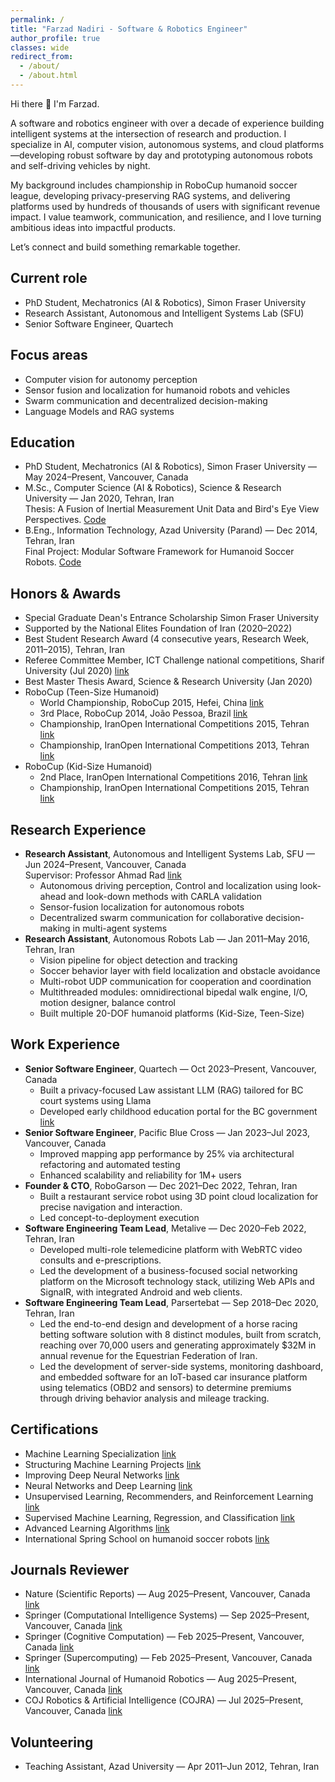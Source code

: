 ```yaml
---
permalink: /
title: "Farzad Nadiri - Software & Robotics Engineer"
author_profile: true
classes: wide
redirect_from:
  - /about/
  - /about.html
---
```


Hi there 👋 I'm Farzad.

A software and robotics engineer with over a decade of experience building intelligent systems at the intersection of research and production. I specialize in AI, computer vision, autonomous systems, and cloud platforms—developing robust software by day and prototyping autonomous robots and self-driving vehicles by night.

My background includes championship in RoboCup humanoid soccer league, developing privacy-preserving RAG systems, and delivering platforms used by hundreds of thousands of users with significant revenue impact. I value teamwork, communication, and resilience, and I love turning ambitious ideas into impactful products.

Let’s connect and build something remarkable together.

## Current role

- PhD Student, Mechatronics (AI & Robotics), Simon Fraser University
- Research Assistant, Autonomous and Intelligent Systems Lab (SFU)
- Senior Software Engineer, Quartech

## Focus areas

- Computer vision for autonomy perception
- Sensor fusion and localization for humanoid robots and vehicles
- Swarm communication and decentralized decision-making
- Language Models and RAG systems

## Education

- PhD Student, Mechatronics (AI & Robotics), Simon Fraser University — May 2024–Present, Vancouver, Canada
- M.Sc., Computer Science (AI & Robotics), Science & Research University — Jan 2020, Tehran, Iran  
  Thesis: A Fusion of Inertial Measurement Unit Data and Bird's Eye View Perspectives. [Code](https://github.com/farzadnadiri/AccurateBirdEyeView)
- B.Eng., Information Technology, Azad University (Parand) — Dec 2014, Tehran, Iran  
  Final Project: Modular Software Framework for Humanoid Soccer Robots. [Code](https://github.com/farzadnadiri/HumanoidSoccerRobot)

## Honors & Awards

- Special Graduate Dean's Entrance Scholarship Simon Fraser University
- Supported by the National Elites Foundation of Iran (2020–2022)
- Best Student Research Award (4 consecutive years, Research Week, 2011–2015), Tehran, Iran
- Referee Committee Member, ICT Challenge national competitions, Sharif University (Jul 2020) [link](https://ictchallenge.ir/ictchallenge5/)
- Best Master Thesis Award, Science & Research University (Jan 2020)
- RoboCup (Teen-Size Humanoid)
  - World Championship, RoboCup 2015, Hefei, China [link](https://farzadnadiri.github.io/images/robocup_2015.jpg)
  - 3rd Place, RoboCup 2014, João Pessoa, Brazil [link](https://farzadnadiri.github.io/images/robocup_2014.jpg)
  - Championship, IranOpen International Competitions 2015, Tehran [link](https://farzadnadiri.github.io/images/io_teen_2015.jpg)
  - Championship, IranOpen International Competitions 2013, Tehran [link](https://farzadnadiri.github.io/images/io_teen_2013.jpg)
- RoboCup (Kid-Size Humanoid)
  - 2nd Place, IranOpen International Competitions 2016, Tehran [link](https://farzadnadiri.github.io/images/io_kid_2016.jpg)
  - Championship, IranOpen International Competitions 2015, Tehran [link](https://farzadnadiri.github.io/images/io_kid_2015.jpg)

## Research Experience

- **Research Assistant**, Autonomous and Intelligent Systems Lab, SFU — Jun 2024–Present, Vancouver, Canada  
  Supervisor: Professor Ahmad Rad [link](https://www.sfu.ca/fas/schools/mechatronic-systems-engineering/faculty/faculty-members/arad.html)
  - Autonomous driving perception, Control and localization using look-ahead and look-down methods with CARLA validation
  - Sensor-fusion localization for autonomous robots
  - Decentralized swarm communication for collaborative decision-making in multi-agent systems
- **Research Assistant**, Autonomous Robots Lab — Jan 2011–May 2016, Tehran, Iran
  - Vision pipeline for object detection and tracking
  - Soccer behavior layer with field localization and obstacle avoidance
  - Multi-robot UDP communication for cooperation and coordination
  - Multithreaded modules: omnidirectional bipedal walk engine, I/O, motion designer, balance control
  - Built multiple 20-DOF humanoid platforms (Kid-Size, Teen-Size)

## Work Experience

- **Senior Software Engineer**, Quartech — Oct 2023–Present, Vancouver, Canada
  - Built a privacy-focused Law assistant LLM (RAG) tailored for BC court systems using Llama
  - Developed early childhood education portal for the BC government [link](https://www.myeceregistry.gov.bc.ca/)
- **Senior Software Engineer**, Pacific Blue Cross — Jan 2023–Jul 2023, Vancouver, Canada
  - Improved mapping app performance by 25% via architectural refactoring and automated testing
  - Enhanced scalability and reliability for 1M+ users
- **Founder & CTO**, RoboGarson — Dec 2021–Dec 2022, Tehran, Iran
  - Built a restaurant service robot using 3D point cloud localization for precise navigation and interaction.
  - Led concept-to-deployment execution
- **Software Engineering Team Lead**, Metalive — Dec 2020–Feb 2022, Tehran, Iran
  - Developed multi-role telemedicine platform with WebRTC video consults and e-prescriptions.
  - Led the development of a business-focused social networking platform on the Microsoft technology stack, utilizing Web APIs and SignalR, with integrated Android and web clients.
- **Software Engineering Team Lead**, Parsertebat — Sep 2018–Dec 2020, Tehran, Iran
  - Led the end-to-end design and development of a horse racing betting software solution with 8 distinct modules, built from scratch, reaching over 70,000 users and generating approximately $32M in annual revenue for the Equestrian Federation of Iran.
  - Led the development of server-side systems, monitoring dashboard, and embedded software for an IoT-based car insurance platform using telematics (OBD2 and sensors) to determine premiums through driving behavior analysis and mileage tracking.

## Certifications

- Machine Learning Specialization [link](https://coursera.org/share/0a31b713130f0f45668cf8692ee5c786)
- Structuring Machine Learning Projects [link](https://coursera.org/share/611bf132c430828ca253cd9326d20e2d)
- Improving Deep Neural Networks [link](https://coursera.org/share/cd6fff206a940286d4c91cbb7d124b86)
- Neural Networks and Deep Learning [link](https://coursera.org/share/c9823dffe232597e18a301cc77259f94)
- Unsupervised Learning, Recommenders, and Reinforcement Learning [link](https://coursera.org/share/abe106fa9d91831501c14443d047922e)
- Supervised Machine Learning, Regression, and Classification [link](https://coursera.org/share/2dfdfa80f779f3a0ef5b43763a6087dc)
- Advanced Learning Algorithms [link](https://coursera.org/share/d22d27147e47722a77b9c263b2dc61d3)
- International Spring School on humanoid soccer robots [link](https://farzadnadiri.github.io/images/humanoid_school.jpg)

## Journals Reviewer

- Nature (Scientific Reports) — Aug 2025–Present, Vancouver, Canada [link](https://www.nature.com/srep)
- Springer (Computational Intelligence Systems) — Sep 2025–Present, Vancouver, Canada [link](https://link.springer.com/journal/44196)
- Springer (Cognitive Computation) — Feb 2025–Present, Vancouver, Canada [link](https://link.springer.com/journal/12559)
- Springer (Supercomputing) — Feb 2025–Present, Vancouver, Canada [link](https://link.springer.com/journal/11227)
- International Journal of Humanoid Robotics — Aug 2025–Present, Vancouver, Canada [link](https://www.worldscientific.com/worldscinet/IJHR)
- COJ Robotics & Artificial Intelligence (COJRA) — Jul 2025–Present, Vancouver, Canada [link](https://access.portico.org/Portico/loviView?cs=ISSN_28324463_1848&content=E-Journal%20Content)

## Volunteering

- Teaching Assistant, Azad University — Apr 2011–Jun 2012, Tehran, Iran
